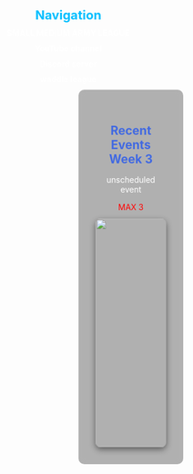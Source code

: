 <html>
<head>
  <style>
/* Reset & body */
* {
  margin: 0;
  padding: 0;
  box-sizing: border-box;
text-align: center;
}

body {
  font-family: Arial, sans-serif;
  display: flex;
  flex-direction: column;
  color: white;
  text-align: right;
  
  /* Arctic ice gradient */
  background: linear-gradient(180deg, #0a2740, #124e89, #1c7ed6);
  background-attachment: fixed;
  background-size: cover;
  position: relative;
  min-height: 100vh;
}

/* Frosty blur overlay */
body::before {
  content: '';
  position: fixed;
  top: 0; left: 0;
  width: 100%; height: 100%;
  backdrop-filter: blur(6px);
  background: rgba(0, 30, 60, 0.45); /* icy dark blue tint */
  z-index: -1;
}

/* Arctic ice cracks + snowy waves */
body::after {
  content: '';
  position: fixed;
  top: 0; left: 0;
  width: 100%; height: 100%;
  
  background: 
    /* black ice cracks */
    repeating-linear-gradient(60deg, rgba(0,0,0,0.5) 0px, rgba(0,0,0,0.5) 2px, transparent 3px, transparent 80px),
    repeating-linear-gradient(-60deg, rgba(0,0,0,0.4) 0px, rgba(0,0,0,0.4) 2px, transparent 3px, transparent 80px),
    
    /* white snowy waves */
    repeating-radial-gradient(circle at 20% 40%, rgba(255,255,255,0.2) 0px, rgba(255,255,255,0.2) 2px, transparent 3px, transparent 100px),
    repeating-radial-gradient(circle at 80% 70%, rgba(255,255,255,0.15) 0px, rgba(255,255,255,0.15) 2px, transparent 3px, transparent 120px);
  
  opacity: 0.55;
  z-index: -1;
}
 


    /* Sidebar */
    .sidebar {
      position: fixed;
      top: 0;
      left: 0;
      width: 220px; /* slightly smaller */
      height: 100vh;
      background: rgba(0,0,0,0.6); /* frosted glass effect */
      backdrop-filter: blur(10px);
      border-right: 1px solid rgba(255,255,255,0.2);
      padding: 20px;
      box-shadow: 2px 0 12px rgba(0,0,0,0.3);
      text-align: right; /* keep sidebar text right-aligned */
    }

    .sidebar h2 {
      margin-top: 0;
      font-size: 22px;
      color: #00bfff;
    }

    .sidebar a {
      display: block;
      margin: 10px 0;
      text-decoration: none;
      color: #ffffff;
      font-weight: bold;
      transition: all 0.2s ease;
    }

    .sidebar a:hover {
      background: rgba(255,255,255,0.2);
      color: #00ffff;
      padding-left: 5px;
    }

    /* Main content */
    .content {
      margin-left: 220px; /* match sidebar width */
      padding: 30px;
      max-width: calc(100% - 220px);
      text-align: right; /* keep content aligned right */
      background: rgba(0,0,0,0.3); /* subtle frosted effect for content */
      backdrop-filter: blur(6px);
      border-radius: 10px;
    }

    .content h2 {
      color: royalblue;
      margin-bottom: 15px;
    }

    .content p {
      color: white;
      margin-bottom: 12px;
    }

    .content img {
      max-width: 100%;
      border-radius: 8px;
      box-shadow: 0 4px 12px rgba(0,0,0,0.5);
      display: block;
      margin-left: auto; /* keep image on the right */
      }
  </style>    
</head>
<body>

  <!-- Sidebar -->
  <div class="sidebar">
    <h2>Navigation</h2>
    <a href="https://smarmyleague.wordpress.com/" target="_blank">SMALL MEDIUM ARMY LEAGUE</a>
    <a href="https://youtube.com/@arcticvikings?si=D4ylBQh1vhXm7Xrs" target="_blank">YouTube channel</a>
    <a href="https://discord.gg/u2E4caAQpX" target="_blank">Discord server</a>
    <a href="https://waddleleague.wordpress.com/" target="_blank">waddle league</a>
  </div>

  <!-- Main content -->
  <div class="content">
    <h2>Recent Events Week 3</h2>
 
  <p>unscheduled event</p>
    <p style="color: red;">MAX 3</p>
    <img src="https://cdn.discordapp.com/attachments/1405700987422769222/1411764689993728160/Screenshot_2025-08-31_131402.png?ex=68b5d7d3&is=68b48653&hm=4c5ca2e719ca8b9e3cd6df52c1649e5e3e17e01ca2a1ab57f5f9e5d9c5202349&" alt="error" width="400">
</div>
  </body>
</html>


